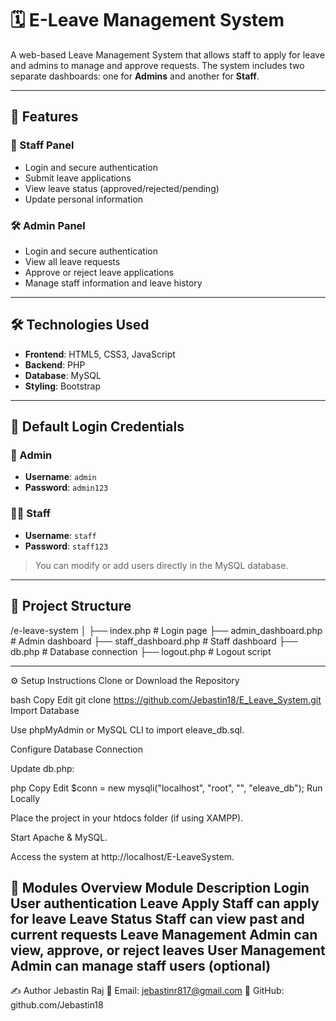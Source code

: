 # 🗓️ E-Leave Management System

A web-based Leave Management System that allows staff to apply for leave and admins to manage and approve requests. The system includes two separate dashboards: one for **Admins** and another for **Staff**.

---

## 🚀 Features

### 👤 Staff Panel
- Login and secure authentication
- Submit leave applications
- View leave status (approved/rejected/pending)
- Update personal information

### 🛠️ Admin Panel
- Login and secure authentication
- View all leave requests
- Approve or reject leave applications
- Manage staff information and leave history

---

## 🛠️ Technologies Used

- **Frontend**: HTML5, CSS3, JavaScript
- **Backend**: PHP
- **Database**: MySQL
- **Styling**: Bootstrap 

---

## 🔑 Default Login Credentials

### 🔐 Admin
- **Username**: `admin`
- **Password**: `admin123`

### 👨‍💼 Staff
- **Username**: `staff`
- **Password**: `staff123`

> You can modify or add users directly in the MySQL database.

---

## 📁 Project Structure

/e-leave-system
│
├── index.php              # Login page
├── admin_dashboard.php    # Admin dashboard
├── staff_dashboard.php    # Staff dashboard
├── db.php                 # Database connection
├── logout.php             # Logout script

--------

⚙️ Setup Instructions
Clone or Download the Repository

bash
Copy
Edit
git clone https://github.com/Jebastin18/E_Leave_System.git
Import Database

Use phpMyAdmin or MySQL CLI to import eleave_db.sql.

Configure Database Connection

Update db.php:

php
Copy
Edit
$conn = new mysqli("localhost", "root", "", "eleave_db");
Run Locally

Place the project in your htdocs folder (if using XAMPP).

Start Apache & MySQL.

Access the system at http://localhost/E-LeaveSystem.

🧪 Modules Overview
Module	Description
Login	User authentication
Leave Apply	Staff can apply for leave
Leave Status	Staff can view past and current requests
Leave Management	Admin can view, approve, or reject leaves
User Management	Admin can manage staff users (optional)
---------
✍️ Author
Jebastin Raj
📧 Email: jebastinr817@gmail.com
📂 GitHub: github.com/Jebastin18
